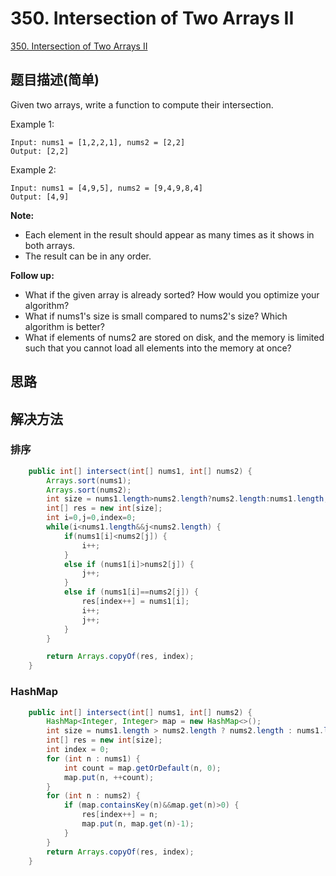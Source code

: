 # 350. Intersection of Two Arrays II
[350. Intersection of Two Arrays II](https://leetcode-cn.com/problems/intersection-of-two-arrays-ii/)

## 题目描述(简单)

Given two arrays, write a function to compute their intersection.

Example 1:
```
Input: nums1 = [1,2,2,1], nums2 = [2,2]
Output: [2,2]
```
Example 2:
```
Input: nums1 = [4,9,5], nums2 = [9,4,9,8,4]
Output: [4,9]
```
**Note:**

- Each element in the result should appear as many times as it shows in both arrays.
- The result can be in any order.

**Follow up:**

- What if the given array is already sorted? How would you optimize your algorithm?
- What if nums1's size is small compared to nums2's size? Which algorithm is better?
- What if elements of nums2 are stored on disk, and the memory is limited such that you cannot load all elements into the memory at once?


## 思路

## 解决方法

### 排序


```java
    public int[] intersect(int[] nums1, int[] nums2) {
    	Arrays.sort(nums1);
        Arrays.sort(nums2);
        int size = nums1.length>nums2.length?nums2.length:nums1.length;
		int[] res = new int[size];
        int i=0,j=0,index=0;
        while(i<nums1.length&&j<nums2.length) {
        	if(nums1[i]<nums2[j]) {
        		i++;
        	}
        	else if (nums1[i]>nums2[j]) {
        		j++;
			}
        	else if (nums1[i]==nums2[j]) {
        		res[index++] = nums1[i];
        		i++;
        		j++;
			}
        }

        return Arrays.copyOf(res, index);
    }
```



### HashMap


```java
    public int[] intersect(int[] nums1, int[] nums2) {
        HashMap<Integer, Integer> map = new HashMap<>();
        int size = nums1.length > nums2.length ? nums2.length : nums1.length;
        int[] res = new int[size];
        int index = 0;
        for (int n : nums1) {
            int count = map.getOrDefault(n, 0);
            map.put(n, ++count);
        }
        for (int n : nums2) {
            if (map.containsKey(n)&&map.get(n)>0) {
                res[index++] = n;
                map.put(n, map.get(n)-1);
            }
        }
        return Arrays.copyOf(res, index);
    }
```


### 

